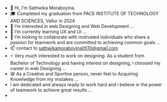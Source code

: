 - 👋 Hi, I’m Sathwika Moraboyina.
- 🎓 Completed my graduation from PACE INSTITUTE OF TECHNOLOGY AND SCIENCES, Vallur in 2024
- 👀 I’m interested in web Designing and Web Development ...
- 🌱 I’m currently learning UX and UI ...
- 💞️ I’m looking to collaborate with motivated individuals who share a passion for teamwork and are committed to achieving common goals ...
- 📫 contact to sathwikamoraboyina0510@gmail.com
- ⚡ Very much interested to work on designing. As a student from Bachelor of Technology and having interest on designing, i choosed my career in web Designing ...
- 😄 As a Creative and Sportive person, never feel to Acquiring Knowlwdge from my mistakes ...
-    I am dedicated and always ready to work hard and i believe in the power of teamwork to achieve great results ...   
- 

<!---
SathwikaMoraboyina/SathwikaMoraboyina is a ✨ special ✨ repository because its `README.md` (this file) appears on your GitHub profile.
You can click the Preview link to take a look at your changes.
--->
